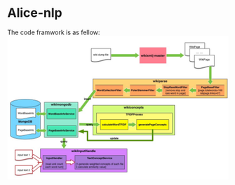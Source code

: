 # Alice-nlp
The code framwork is as fellow:
 ![image](https://github.com/zhchAlice/Alice-nlp/raw/master/framework.jpg)
